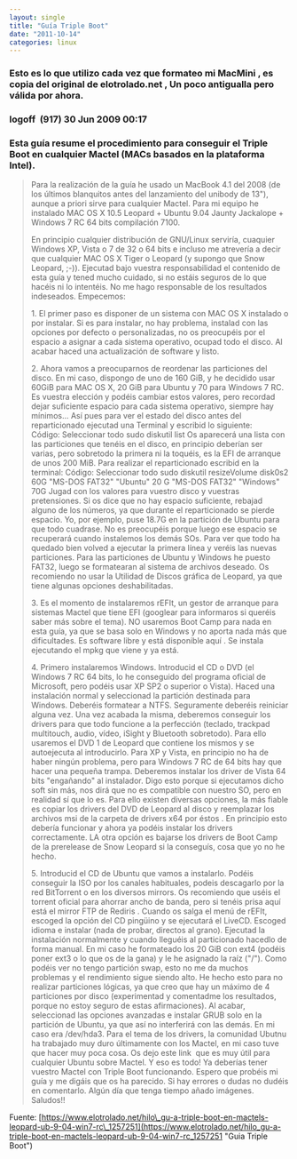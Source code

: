 ```yaml
---
layout: single
title: "Guía Triple Boot"
date: "2011-10-14"
categories: linux
---
```


### Esto es lo que utilizo cada vez que formateo mi MacMini , es copia del original de elotrolado.net , Un poco antigualla pero válida por ahora.

### logoff  (917) 30 Jun 2009 00:17

### Esta guía resume el procedimiento para conseguir el Triple Boot en cualquier Mactel (MACs basados en la plataforma Intel).

> Para la realización de la guía he usado un MacBook 4.1 del 2008 (de los últimos blanquitos antes del lanzamiento del unibody de 13"), aunque a priori sirve para cualquier Mactel. Para mi equipo he instalado MAC OS X 10.5 Leopard + Ubuntu 9.04 Jaunty Jackalope + Windows 7 RC 64 bits compilación 7100.
> 
> En principio cualquier distribución de GNU/Linux serviría, cuaquier Windows XP, Vista o 7 de 32 o 64 bits e incluso me atrevería a decir que cualquier MAC OS X Tiger o Leopard (y supongo que Snow Leopard, ;-)). Ejecutad bajo vuestra responsabilidad el contenido de esta guía y tened mucho cuidado, si no estáis seguros de lo que hacéis ni lo intentéis. No me hago responsable de los resultados indeseados. Empecemos:
> 
> 1\. El primer paso es disponer de un sistema con MAC OS X instalado o por instalar. Si es para instalar, no hay problema, instalad con las opciones por defecto o personalizadas, no os preocupéis por el espacio a asignar a cada sistema operativo, ocupad todo el disco. Al acabar haced una actualización de software y listo.
> 
> 2\. Ahora vamos a preocuparnos de reordenar las particiones del disco. En mi caso, dispongo de uno de 160 GiB, y he decidido usar 60GiB para MAC OS X, 20 GiB para Ubuntu y 70 para Windows 7 RC. Es vuestra elección y podéis cambiar estos valores, pero recordad dejar suficiente espacio para cada sistema operativo, siempre hay mínimos... Así pues para ver el estado del disco antes del reparticionado ejecutad una Terminal y escribid lo siguiente: Código: Seleccionar todo sudo diskutil list Os aparecerá una lista con las particiones que tenéis en el disco, en principio deberían ser varias, pero sobretodo la primera ni la toquéis, es la EFI de arranque de unos 200 MiB. Para realizar el reparticionado escribid en la terminal: Código: Seleccionar todo sudo diskutil resizeVolume disk0s2 60G "MS-DOS FAT32" "Ubuntu" 20 G "MS-DOS FAT32" "Windows" 70G Jugad con los valores para vuestro disco y vuestras pretensiones. Si os dice que no hay espacio suficiente, rebajad alguno de los números, ya que durante el reparticionado se pierde espacio. Yo, por ejemplo, puse 18.7G en la partición de Ubuntu para que todo cuadrase. No es preocupéis porque luego ese espacio se recuperará cuando instalemos los demás SOs. Para ver que todo ha quedado bien volved a ejecutar la primera línea y veréis las nuevas particiones. Para las particiones de Ubuntu y Windows he puesto FAT32, luego se formatearan al sistema de archivos deseado. Os recomiendo no usar la Utilidad de Discos gráfica de Leopard, ya que tiene algunas opciones deshabilitadas.
> 
> 3\. Es el momento de instalaremos rEFIt, un gestor de arranque para sistemas Mactel que tiene EFI (googlear para informaros si queréis saber más sobre el tema). NO usaremos Boot Camp para nada en esta guía, ya que se basa solo en Windows y no aporta nada más que dificultades. Es software libre y está disponible aquí . Se instala ejecutando el mpkg que viene y ya está.
> 
> 4\. Primero instalaremos Windows. Introducid el CD o DVD (el Windows 7 RC 64 bits, lo he conseguido del programa oficial de Microsoft, pero podéis usar XP SP2 o superior o Vista). Haced una instalación normal y seleccionad la partición destinada para Windows. Deberéis formatear a NTFS. Seguramente deberéis reiniciar alguna vez. Una vez acabada la misma, deberemos conseguir los drivers para que todo funcione a la perfección (teclado, trackpad multitouch, audio, vídeo, iSight y Bluetooth sobretodo). Para ello usaremos el DVD 1 de Leopard que contiene los mismos y se autoejecuta al introducirlo. Para XP y Vista, en principio no ha de haber ningún problema, pero para Windows 7 RC de 64 bits hay que hacer una pequeña trampa. Deberemos instalar los driver de Vista 64 bits "engañando" al instalador. Digo esto porque si ejecutamos dicho soft sin más, nos dirá que no es compatible con nuestro SO, pero en realidad sí que lo es. Para ello existen diversas opciones, la más fiable es copiar los drivers del DVD de Leopard al disco y reemplazar los archivos msi de la carpeta de drivers x64 por éstos . En principio esto debería funcionar y ahora ya podéis instalar los drivers correctamente. LA otra opción es bajarse los drivers de Boot Camp de la prerelease de Snow Leopard si la conseguís, cosa que yo no he hecho.
> 
> 5\. Introducid el CD de Ubuntu que vamos a instalarlo. Podéis conseguir la ISO por los canales habituales, podeis descagarlo por la red BitTorrent o en los diversos mirrors. Os recomiendo que uséis el torrent oficial para ahorrar ancho de banda, pero si tenéis prisa aquí está el mirror FTP de Rediris . Cuando os salga el menú de rEFIt, escoged la opción del CD pingüino y se ejecutará el LiveCD. Escoged idioma e instalar (nada de probar, directos al grano). Ejecutad la instalación normalmente y cuando lleguéis al particionado hacedlo de forma manual. En mi caso he formateado los 20 GiB con ext4 (podéis poner ext3 o lo que os de la gana) y le he asignado la raíz ("/"). Como podéis ver no tengo partición swap, esto no me da muchos problemas y el rendimiento sigue siendo alto. He hecho esto para no realizar particiones lógicas, ya que creo que hay un máximo de 4 particiones por disco (experimentad y comentadme los resultados, porque no estoy seguro de estas afirmaciones). Al acabar, seleccionad las opciones avanzadas e instalar GRUB solo en la partición de Ubuntu, ya que así no interferirá con las demás. En mi caso era /dev/hda3. Para el tema de los drivers, la comunidad Ubutnu ha trabajado muy duro últimamente con los Mactel, en mi caso tuve que hacer muy poca cosa. Os dejo este link  que es muy útil para cualquier Ubuntu sobre Mactel. Y eso es todo! Ya deberías tener vuestro Mactel con Triple Boot funcionando. Espero que probéis mi guía y me digáis que os ha parecido. Si hay errores o dudas no dudéis en comentarlo. Algún día que tenga tiempo añado imágenes. Saludos!!

Fuente: [https://www.elotrolado.net/hilo\_gu-a-triple-boot-en-mactels-leopard-ub-9-04-win7-rc\_1257251](https://www.elotrolado.net/hilo_gu-a-triple-boot-en-mactels-leopard-ub-9-04-win7-rc_1257251 "Guia Triple Boot")
